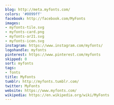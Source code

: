 ```yaml
---
blog: http://meta.myfonts.com/
colors: '#0099ff'
facebook: http://facebook.com/MyFonts
images:
- myfonts-tile.svg
- myfonts-card.png
- myfonts-ar21.svg
- myfonts-icon.svg
instagram: https://www.instagram.com/myfonts/
logohandle: myfonts
pinterest: https://www.pinterest.com/myfonts
skipped: 0
sort: myfonts
tags:
- fonts
title: MyFonts
tumblr: http://myfonts.tumblr.com/
twitter: MyFonts
website: https://www.myfonts.com/
wikipedia: https://en.wikipedia.org/wiki/MyFonts
---
```

